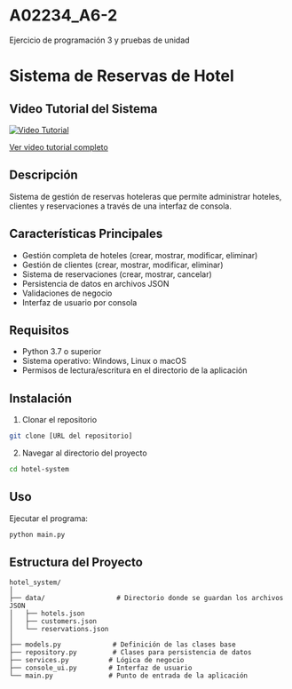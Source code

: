 # A02234_A6-2
Ejercicio de programación 3 y pruebas de unidad

# Sistema de Reservas de Hotel

## Video Tutorial del Sistema

[![Video Tutorial](https://cdn.loom.com/sessions/thumbnails/134be541761445a1be79ba4caf5bb0b5-6629c9addc2584f3-full-play.gif)](https://www.loom.com/share/134be541761445a1be79ba4caf5bb0b5)

[Ver video tutorial completo](https://www.loom.com/share/134be541761445a1be79ba4caf5bb0b5?sid=808c2a4b-7430-4305-adaa-64fb6e426c9f)

## Descripción
Sistema de gestión de reservas hoteleras que permite administrar hoteles, clientes y reservaciones a través de una interfaz de consola.

## Características Principales
- Gestión completa de hoteles (crear, mostrar, modificar, eliminar)
- Gestión de clientes (crear, mostrar, modificar, eliminar)
- Sistema de reservaciones (crear, mostrar, cancelar)
- Persistencia de datos en archivos JSON
- Validaciones de negocio
- Interfaz de usuario por consola

## Requisitos
- Python 3.7 o superior
- Sistema operativo: Windows, Linux o macOS
- Permisos de lectura/escritura en el directorio de la aplicación

## Instalación
1. Clonar el repositorio
```bash
git clone [URL del repositorio]
```

2. Navegar al directorio del proyecto
```bash
cd hotel-system
```

## Uso
Ejecutar el programa:
```bash
python main.py
```

## Estructura del Proyecto
```
hotel_system/
│
├── data/                  # Directorio donde se guardan los archivos JSON
│   ├── hotels.json
│   ├── customers.json
│   └── reservations.json 
│
├── models.py             # Definición de las clases base
├── repository.py         # Clases para persistencia de datos
├── services.py          # Lógica de negocio
├── console_ui.py        # Interfaz de usuario
└── main.py              # Punto de entrada de la aplicación
```
